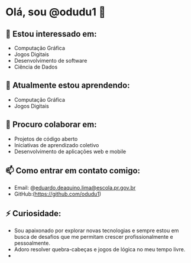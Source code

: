 # Olá, sou @odudu1 👋

## 👀 Estou interessado em:
- Computação Gráfica
- Jogos Digitais
- Desenvolvimento de software
- Ciência de Dados

## 🌱 Atualmente estou aprendendo:
- Computação Gráfica
- Jogos Digitais

## 💞️ Procuro colaborar em:
- Projetos de código aberto
- Iniciativas de aprendizado coletivo
- Desenvolvimento de aplicações web e mobile

## 📫 Como entrar em contato comigo:
- Email: @eduardo.deaquino.lima@escola.pr.gov.br
- GitHub:(https://github.com/odudu1)


## ⚡ Curiosidade:
- Sou apaixonado por explorar novas tecnologias e sempre estou em busca de desafios que me permitam crescer profissionalmente e pessoalmente.
- Adoro resolver quebra-cabeças e jogos de lógica no meu tempo livre.
- 
